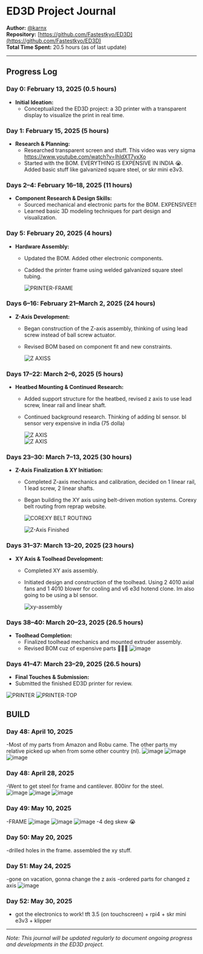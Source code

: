 # ED3D Project Journal

**Author:** [@karnx](https://github.com/Fastestkyo)  
**Repository:** [https://github.com/Fastestkyo/ED3D](https://github.com/Fastestkyo/ED3D)  
**Total Time Spent:** 20.5 hours (as of last update)

---



## Progress Log

### Day 0: February 13, 2025 (0.5 hours)
- **Initial Ideation:**
  - Conceptualized the ED3D project: a 3D printer with a transparent display to visualize the print in real time.

### Day 1: February 15, 2025 (5 hours)
- **Research & Planning:**
  - Researched transparent screen and stuff. This video was very sigma https://www.youtube.com/watch?v=IhldXT7yxXo
  - Started with the BOM. EVERYTHING IS EXPENSIVE IN INDIA 😭. Added basic stuff like galvanized square steel, or skr mini e3v3.


### Days 2–4: February 16–18, 2025 (11 hours)
- **Component Research & Design Skills:**
  - Sourced mechanical and electronic parts for the BOM. EXPENSIVEE!!
  - Learned basic 3D modeling techniques for part design and visualization.

### Day 5: February 20, 2025 (4 hours)
- **Hardware Assembly:**
  - Updated the BOM. Added other electronic components.
  - Cadded the printer frame using welded galvanized square steel tubing.
 
    ![PRINTER-FRAME](https://github.com/user-attachments/assets/fef93311-ddb1-49f1-8a58-a70679d587c3)


### Days 6–16: February 21–March 2, 2025 (24 hours)
- **Z-Axis Development:**
  - Began construction of the Z-axis assembly, thinking of using lead screw instead of ball screw actuator. 
  - Revised BOM based on component fit and new constraints.

    ![Z AXISS](https://github.com/user-attachments/assets/536d5975-e3ec-4e65-87a3-0dc43c495e3e)

### Days 17–22: March 2–6, 2025 (5 hours)
- **Heatbed Mounting & Continued Research:**
  - Added support structure for the heatbed, revised z axis to use lead screw, linear rail and linear shaft.
  - Continued background research. Thinking of adding bl sensor. bl sensor very expensive in india (75 dolla)

    ![Z AXIS](https://github.com/user-attachments/assets/a56423a7-f586-4adb-a9e5-d7c679b7e917)  
    ![Z AXIS](https://github.com/user-attachments/assets/52c3d090-2eeb-432f-a230-d23d1db38c38)

### Days 23–30: March 7–13, 2025 (30 hours)
- **Z-Axis Finalization & XY Initiation:**
  - Completed Z-axis mechanics and calibration, decided on 1 linear rail, 1 lead screw, 2 linear shafts.
  - Began building the XY axis using belt-driven motion systems. Corexy belt routing from reprap website.
 
    ![COREXY BELT ROUTING](https://github.com/user-attachments/assets/65d4a6e9-30a5-4cf5-abff-ac4c4e845f0b)

    ![Z-Axis Finished](https://github.com/user-attachments/assets/32ac731c-7475-4b3c-b002-14f731b863bc)

### Days 31–37: March 13–20, 2025 (23 hours)
- **XY Axis & Toolhead Development:**
  - Completed XY axis assembly.
  - Initiated design and construction of the toolhead. Using 2 4010 axial fans and 1 4010 blower for cooling and v6 e3d hotend clone. Im also going to be using a bl sensor.

    ![xy-assembly](https://github.com/user-attachments/assets/fa92bf7b-fd68-4b7d-9ae4-94b5f682391a)
  
### Days 38–40: March 20–23, 2025 (26.5 hours)
- **Toolhead Completion:**
  - Finalized toolhead mechanics and mounted extruder assembly.
  - Revised BOM cuz of expensive parts 🤫🧏‍♂️
    ![image](https://github.com/user-attachments/assets/66bb0a5b-2c68-43ee-8bd2-acfb032acdd1)


### Days 41–47: March 23–29, 2025 (26.5 hours)
- **Final Touches & Submission:**
- Submitted the finished ED3D printer for review.
 
    
![PRINTER](https://github.com/user-attachments/assets/f3fd9fda-ad09-4d44-9c03-00bf5b19854b)
![PRINTER-TOP](https://github.com/user-attachments/assets/26eac7e6-4b60-45c7-854c-48d358da1f2e)


## BUILD

### Day 48: April 10, 2025
-Most of my parts from Amazon and Robu came. The other parts my relative picked up when from some other country (nl).
![image](https://github.com/user-attachments/assets/3cd2b5fd-ccb2-4dc8-96dc-dd5a4d6784c6)
![image](https://github.com/user-attachments/assets/dfcd8c63-7b4b-4913-9c17-a13732b97a2b)
![image](https://github.com/user-attachments/assets/12cf95a3-9189-4a02-9923-4c9babe9fe2c)

### Day 48: April 28, 2025
-Went to get steel for frame and cantilever. 800inr for the steel.  
![image](https://github.com/user-attachments/assets/2f9932db-37a6-4cc1-856b-0163eda27314)
![image](https://github.com/user-attachments/assets/e5c0383e-ec33-429d-9876-c98230cea7bc)
![image](https://github.com/user-attachments/assets/292b305f-e52d-4a28-b8d3-f1a10c1324b3)

### Day 49: May 10, 2025
-FRAME
![image](https://github.com/user-attachments/assets/4e654d3d-63eb-4aa6-bc72-36f7ed774ba2)
![image](https://github.com/user-attachments/assets/307c1de9-0b25-4fdc-81d5-d3faba3b0149)
![image](https://github.com/user-attachments/assets/ab29e5a8-9191-4e20-a1af-d0b82bd7eb24)
-4 deg skew 😭

### Day 50: May 20, 2025
-drilled holes in the frame. assembled the xy stuff. 

### Day 51: May 24, 2025
-gone on vacation, gonna change the z axis
-ordered parts for changed z axis 
![image](https://github.com/user-attachments/assets/10872195-f767-49b8-b460-0e0d72f5cafd)

### Day 52: May 30, 2025
- got the electronics to work! tft 3.5 (on touchscreen) + rpi4 + skr mini e3v3 + klipper
---

*Note: This journal will be updated regularly to document ongoing progress and developments in the ED3D project.*
